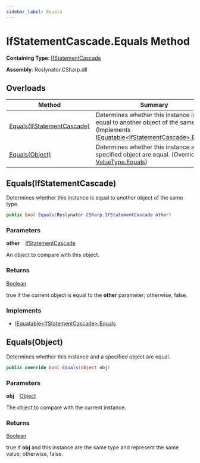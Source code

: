 ```yaml
---
sidebar_label: Equals
---
```


# IfStatementCascade\.Equals Method

**Containing Type**: [IfStatementCascade](../index.md)

**Assembly**: Roslynator\.CSharp\.dll

## Overloads

| Method | Summary |
| ------ | ------- |
| [Equals(IfStatementCascade)](#3739133020) | Determines whether this instance is equal to another object of the same type\. \(Implements [IEquatable&lt;IfStatementCascade&gt;.Equals](https://docs.microsoft.com/en-us/dotnet/api/system.iequatable-1.equals)\) |
| [Equals(Object)](#3247102308) | Determines whether this instance and a specified object are equal\. \(Overrides [ValueType.Equals](https://docs.microsoft.com/en-us/dotnet/api/system.valuetype.equals)\) |

<a id="3739133020"></a>

## Equals\(IfStatementCascade\) 

  
Determines whether this instance is equal to another object of the same type\.

```csharp
public bool Equals(Roslynator.CSharp.IfStatementCascade other)
```

### Parameters

**other** &ensp; [IfStatementCascade](../index.md)

An object to compare with this object\.

### Returns

[Boolean](https://docs.microsoft.com/en-us/dotnet/api/system.boolean)

true if the current object is equal to the **other** parameter; otherwise, false\.

### Implements

* [IEquatable&lt;IfStatementCascade&gt;.Equals](https://docs.microsoft.com/en-us/dotnet/api/system.iequatable-1.equals)
<a id="3247102308"></a>

## Equals\(Object\) 

  
Determines whether this instance and a specified object are equal\.

```csharp
public override bool Equals(object obj)
```

### Parameters

**obj** &ensp; [Object](https://docs.microsoft.com/en-us/dotnet/api/system.object)

The object to compare with the current instance\. 

### Returns

[Boolean](https://docs.microsoft.com/en-us/dotnet/api/system.boolean)

true if **obj** and this instance are the same type and represent the same value; otherwise, false\. 